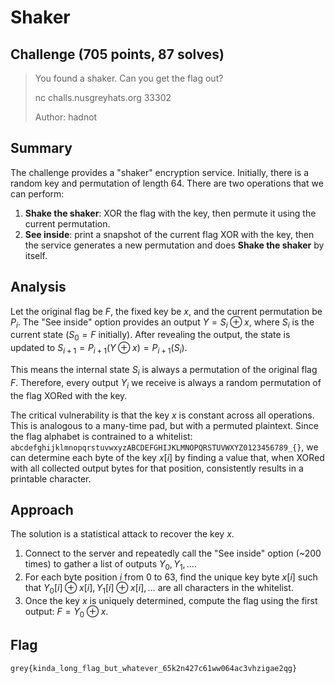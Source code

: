 # Shaker

## Challenge (705 points, 87 solves)

> You found a shaker. Can you get the flag out?
>
> nc challs.nusgreyhats.org 33302
>
> Author: hadnot

## Summary

The challenge provides a "shaker" encryption service. Initially, there is a random key and permutation of length 64. There are two operations that we can perform:

1. **Shake the shaker**: XOR the flag with the key, then permute it using the current permutation.
2. **See inside**: print a snapshot of the current flag XOR with the key, then the service generates a new permutation and does **Shake the shaker** by itself.

## Analysis

Let the original flag be $F$, the fixed key be $x$, and the current permutation be $P_i$. The "See inside" option provides an output $Y = S_i \oplus x$, where $S_i$ is the current state ($S_0 = F$ initially). After revealing the output, the state is updated to $S_{i+1} = P_{i+1}(Y \oplus x) = P_{i+1}(S_i)$.

This means the internal state $S_i$ is always a permutation of the original flag $F$. Therefore, every output $Y_i$ we receive is always a random permutation of the flag XORed with the key.

The critical vulnerability is that the key $x$ is constant across all operations. This is analogous to a many-time pad, but with a permuted plaintext. Since the flag alphabet is contrained to a whitelist: `abcdefghijklmnopqrstuvwxyzABCDEFGHIJKLMNOPQRSTUVWXYZ0123456789_{}`, we can determine each byte of the key $x[i]$ by finding a value that, when XORed with all collected output bytes for that position, consistently results in a printable character.

## Approach

The solution is a statistical attack to recover the key $x$.

1. Connect to the server and repeatedly call the "See inside" option (~200 times) to gather a list of outputs $Y_0, Y_1, \ldots$.
2. For each byte position $i$ from 0 to 63, find the unique key byte $x[i]$ such that $Y_0[i] \oplus x[i], Y_1[i] \oplus x[i], \ldots$ are all characters in the whitelist.
3. Once the key $x$ is uniquely determined, compute the flag using the first output: $F = Y_0 \oplus x$.

## Flag

`grey{kinda_long_flag_but_whatever_65k2n427c61ww064ac3vhzigae2qg}`
